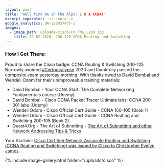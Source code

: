 ```yaml
---
layout: post
title: 'Well find me in the Alps: I'm a CCNA!'
excerpt_separator:  <!--more-->
google_analytics: UA-122937475-1
images:
  - image_path: uploads/cisco/CV_PNG_L200.jpg
    title: 22-02-2020, 200-125 CCNA Routing and Switching
---
```


### How I Got There:

Proud to share the Cisco badge: CCNA Routing & Switching 200-125. Narrowly avoided <a href="https://twitter.com/hashtag/certpocalypse?lang=en">#Certpocalypse</a> 2020 and thankfully passed the composite exam yesterday morning. With thanks owed to David Bombal and Wendell Odom for their unimproveable training materials:

- David Bombal - Your CCNA Start. The Complete Networking Fundamentals course (Udemy)
- David Bombal - Cisco CCNA Packet Tracer Ultimate labs: CCNA 200-301 labs (Udemy)
- Wendell Odom - Cisco Official Cert Guide - CCNA 100-105 (Book 1)
- Wendell Odom - Cisco Official Cert Guide - CCNA Routing and Switching 200-105 (Book 2)
- Quest4.Org - The Art of Subnetting - <a href="http://quest4.org/ccna/subnet_cheat_sheet.htm">The Art of Subnetting and other Network Addressing Tips & Tricks</a>


Your Acclaim: <a href="https://www.youracclaim.com/users/cjamesni">Cisco Certified Network Associate Routing and Switching (CCNA Routing and Switching) was issued by Cisco to Christopher Evelyn James</a>.

{% include image-gallery.html folder="/uploads/cisco" %}
